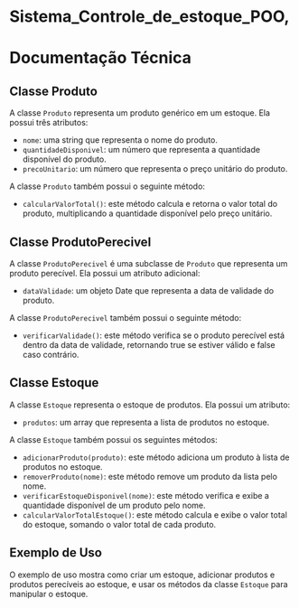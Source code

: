 # Sistema_Controle_de_estoque_POO,
# Documentação Técnica

## Classe Produto

A classe `Produto` representa um produto genérico em um estoque. Ela possui três atributos:

- `nome`: uma string que representa o nome do produto.
- `quantidadeDisponivel`: um número que representa a quantidade disponível do produto.
- `precoUnitario`: um número que representa o preço unitário do produto.

A classe `Produto` também possui o seguinte método:

- `calcularValorTotal()`: este método calcula e retorna o valor total do produto, multiplicando a quantidade disponível pelo preço unitário.

## Classe ProdutoPerecivel

A classe `ProdutoPerecivel` é uma subclasse de `Produto` que representa um produto perecível. Ela possui um atributo adicional:

- `dataValidade`: um objeto Date que representa a data de validade do produto.

A classe `ProdutoPerecivel` também possui o seguinte método:

- `verificarValidade()`: este método verifica se o produto perecível está dentro da data de validade, retornando true se estiver válido e false caso contrário.

## Classe Estoque

A classe `Estoque` representa o estoque de produtos. Ela possui um atributo:

- `produtos`: um array que representa a lista de produtos no estoque.

A classe `Estoque` também possui os seguintes métodos:

- `adicionarProduto(produto)`: este método adiciona um produto à lista de produtos no estoque.
- `removerProduto(nome)`: este método remove um produto da lista pelo nome.
- `verificarEstoqueDisponivel(nome)`: este método verifica e exibe a quantidade disponível de um produto pelo nome.
- `calcularValorTotalEstoque()`: este método calcula e exibe o valor total do estoque, somando o valor total de cada produto.

## Exemplo de Uso

O exemplo de uso mostra como criar um estoque, adicionar produtos e produtos perecíveis ao estoque, e usar os métodos da classe `Estoque` para manipular o estoque.
